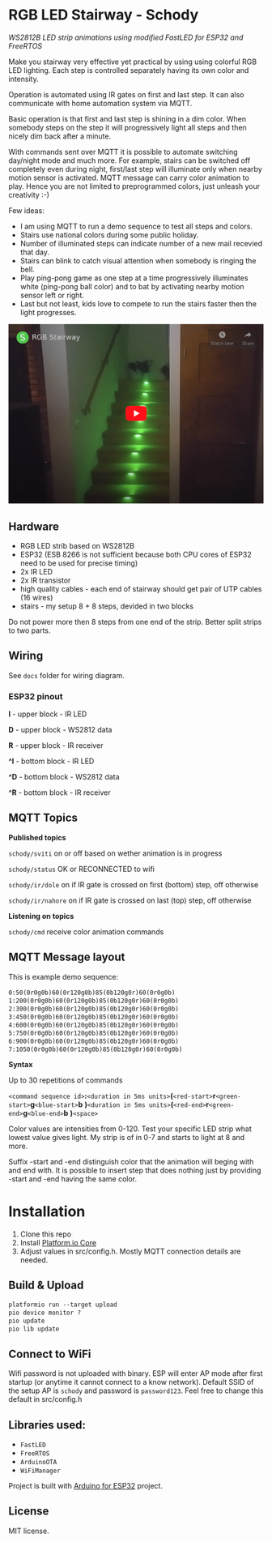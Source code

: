 # RGB LED Stairway - Schody

*WS2812B LED strip animations using modified FastLED for ESP32 and FreeRTOS*

Make you stairway very effective yet practical by using using colorful RGB LED lighting. Each step is controlled separately having its own color and intensity.

Operation is automated using IR gates on first and last step. It can also communicate with home automation system via MQTT.

Basic operation is that first and last step is shining in a dim color. When somebody steps on the step it will progressively light all steps and then nicely dim back after a minute.

With commands sent over MQTT it is possible to automate switching day/night mode and much more. For example, stairs can be switched off completely even during night, first/last step will illuminate only when nearby motion sensor is activated. MQTT message can carry color animation to play. Hence you are not limited to preprogrammed colors, just unleash your creativity :-)

Few ideas: 
 - I am using MQTT to run a demo sequence to test all steps and colors.
 - Stairs use national colors during some public holiday.
 - Number of illuminated steps can indicate number of a new mail recevied that day.
 - Stairs can blink to catch visual attention when somebody is ringing the bell.
 - Play ping-pong game as one step at a time progressively illuminates white (ping-pong ball color) and to bat by activating nearby motion sensor left or right.
 - Last but not least, kids love to compete to run the stairs faster then the light progresses.

[![video preview](https://raw.githubusercontent.com/slesinger/rgb-stairway/master/docs/video-preview.png)](https://www.youtube.com/watch?v=-Y23b8RhR6I)


## Hardware
 - RGB LED strib based on WS2812B
 - ESP32 (ESB 8266 is not sufficient because both CPU cores of ESP32 need to be used for precise timing)
 - 2x IR LED
 - 2x IR transistor
 - high quality cables - each end of stairway should get pair of UTP cables (16 wires)
 - stairs - my setup 8 + 8 steps, devided in two blocks

 Do not power more then 8 steps from one end of the strip. Better split strips to two parts.

## Wiring

See ```docs``` folder for wiring diagram.


### ESP32 pinout
**I**  - upper block - IR LED

**D** - upper block - WS2812 data

**R** - upper block - IR receiver

**^I**  - bottom block - IR LED

**^D** - bottom block - WS2812 data

**^R** - bottom block - IR receiver


## MQTT Topics

**Published topics**

```schody/sviti``` on or off based on wether animation is in progress

```schody/status```  OK or RECONNECTED to wifi

```schody/ir/dole``` on if IR gate is crossed on first (bottom) step, off otherwise

```schody/ir/nahore``` on if IR gate is crossed on last (top) step, off otherwise

**Listening on topics**

```schody/cmd``` receive color animation commands

## MQTT Message layout
This is example demo sequence:
```
0:50(0r0g0b)60(0r120g0b)85(0b120g0r)60(0r0g0b) 1:200(0r0g0b)60(0r120g0b)85(0b120g0r)60(0r0g0b) 2:300(0r0g0b)60(0r120g0b)85(0b120g0r)60(0r0g0b) 3:450(0r0g0b)60(0r120g0b)85(0b120g0r)60(0r0g0b) 4:600(0r0g0b)60(0r120g0b)85(0b120g0r)60(0r0g0b) 5:750(0r0g0b)60(0r120g0b)85(0b120g0r)60(0r0g0b) 6:900(0r0g0b)60(0r120g0b)85(0b120g0r)60(0r0g0b) 7:1050(0r0g0b)60(0r120g0b)85(0b120g0r)60(0r0g0b)
```

**Syntax**

Up to 30 repetitions of commands

```<command sequence id>```**:**```<duration in 5ms units>```**(**```<red-start>```**r**```<green-start>```**g**```<blue-start>```**b** **)**```<duration in 5ms units>```**(**```<red-end>```**r**```<green-end>```**g**```<blue-end>```**b** **)**```<space>```

Color values are intensities from 0-120. Test your specific LED strip what lowest value gives light. My strip is of in 0-7 and starts to light at 8 and more.

Suffix -start and -end distinguish color that the animation will beging with and end with. It is possible to insert step that does nothing just by providing -start and -end having the same color.

# Installation
1. Clone this repo
2. Install [Platform.io Core](https://docs.platformio.org/en/latest/core/installation.html)
3. Adjust values in src/config.h. Mostly MQTT connection details are needed.

## Build & Upload
```
platformio run --target upload
pio device monitor ?
pio update
pio lib update
```
## Connect to WiFi
Wifi password is not uploaded with binary. ESP will enter AP mode after first startup (or anytime it cannot connect to a know network). Default SSID of the setup AP is ```schody``` and password is ```password123```. Feel free to change this default in src/config.h

## Libraries used:
- `FastLED`
- `FreeRTOS`
- `ArduinoOTA`
- `WiFiManager`

Project is built with [Arduino for ESP32](https://github.com/espressif/arduino-esp32) project.


## License

MIT license.